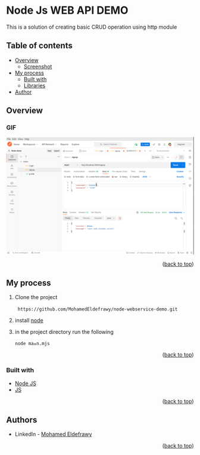 # Node Js WEB API DEMO

This is a solution of creating basic CRUD operation using http module

## Table of contents

- [Overview](#overview)
    - [Screenshot](#screenshot)
- [My process](#my-process)
    - [Built with](#built-with)
    - [Libraries](#Libraries)
- [Author](#authors)

## Overview

### GIF


![screen-gif](./screenshots/GIF.gif)

<p align="right">(<a href="#top">back to top</a>)</p>

## My process
1) Clone the project

   ``` https://github.com/MohamedEldefrawy/node-webservice-demo.git```
2) install [node](https://nodejs.org/en/download/)
3) in the project directory run the following
    ```
    node maهn.mjs
    ```
<p align="right">(<a href="#top">back to top</a>)</p>

### Built with

* [Node JS](https://nodejs.org/en/download/)
* [JS](https://www.javascript.com/)

<p align="right">(<a href="#top">back to top</a>)</p>

## Authors


* LinkedIn - [Mohamed Eldefrawy](https://www.linkedin.com/in/mohamedeldefrawy)

<p align="right">(<a href="#top">back to top</a>)</p>
